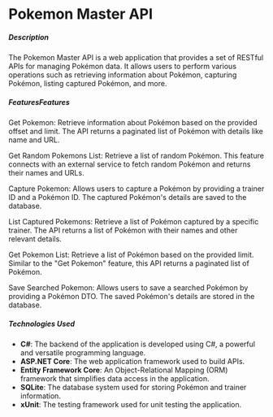 # Pokemon Master API

##### Description
The Pokemon Master API is a web application that provides a set of RESTful APIs for managing Pokémon data. It allows users to perform various operations such as retrieving information about Pokémon, capturing Pokémon, listing captured Pokémon, and more.

##### FeaturesFeatures
Get Pokemon: Retrieve information about Pokémon based on the provided offset and limit. The API returns a paginated list of Pokémon with details like name and URL.

Get Random Pokemons List: Retrieve a list of random Pokémon. This feature connects with an external service to fetch random Pokémon and returns their names and URLs.

Capture Pokemon: Allows users to capture a Pokémon by providing a trainer ID and a Pokémon ID. The captured Pokémon's details are saved to the database.

List Captured Pokemons: Retrieve a list of Pokémon captured by a specific trainer. The API returns a list of Pokémon with their names and other relevant details.

Get Pokemon List: Retrieve a list of Pokémon based on the provided limit. Similar to the "Get Pokemon" feature, this API returns a paginated list of Pokémon.

Save Searched Pokemon: Allows users to save a searched Pokémon by providing a Pokémon DTO. The saved Pokémon's details are stored in the database.

##### Technologies Used
- **C#**: The backend of the application is developed using C#, a powerful and versatile programming language.
- **ASP.NET Core**: The web application framework used to build APIs.
- **Entity Framework Core**: An Object-Relational Mapping (ORM) framework that simplifies data access in the application.
- **SQLite**: The database system used for storing Pokémon and trainer information.
- **xUnit**: The testing framework used for unit testing the application.

